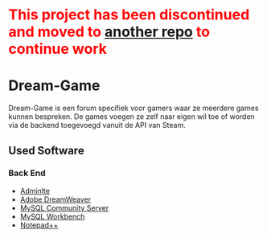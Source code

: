 <h1 style="color: red"><strong>This project has been discontinued and moved to <a href="https://github.com/Jerlag01/Gameforum">another repo</a> to continue work</strong></h1>

<h1>Dream-Game</h1>

  <div>
    <a> Dream-Game is een forum specifiek voor gamers waar ze meerdere games kunnen bespreken. De games voegen ze zelf naar eigen wil toe of worden via de backend toegevoegd vanuit de API van Steam.
    </a>
  </div>


<h2>Used Software</h2>
<h3>Back End</h3>
<ul>
  <li><a href="https://adminlte.io/"> Adminlte</a></li>
  <li><a href="https://www.adobe.com/products/dreamweaver.html?gclid=Cj0KCQiA2vjuBRCqARIsAJL5a-La3nrwPvbLsGqWMXt7MOqyz7gIfuqep6NLUBuL0Yb60bGcjmkcnpwaAtr7EALw_wcB&sdid=8DN85NTM&mv=search&ef_id=Cj0KCQiA2vjuBRCqARIsAJL5a-La3nrwPvbLsGqWMXt7MOqyz7gIfuqep6NLUBuL0Yb60bGcjmkcnpwaAtr7EALw_wcB:G:s&s_kwcid=AL!3085!3!392742840223!e!!g!!adobe%20dreamweaver">Adobe DreamWeaver</a></li>
  <li><a href="https://dev.mysql.com/downloads/mysql/">MySQL Community Server</a></li>
  <li><a href="https://www.mysql.com/products/workbench/">MySQL Workbench</a></li>
  <li><a href="https://notepad-plus-plus.org/">Notepad++</a></li>